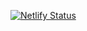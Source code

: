[![Netlify Status](https://api.netlify.com/api/v1/badges/d3f780d1-87d1-4ca6-b094-c85a3550cbef/deploy-status)](https://app.netlify.com/sites/nickkaczmarek/deploys)

